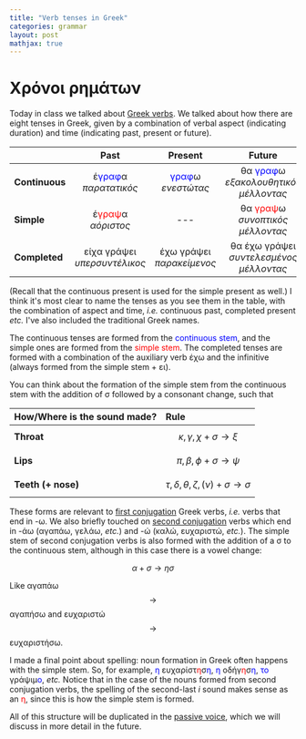 ```yaml
---
title: "Verb tenses in Greek"
categories: grammar
layout: post
mathjax: true
---
```


# Χρόνοι ρημάτων

Today in class we talked about [Greek
verbs](https://en.wikipedia.org/wiki/Modern_Greek_grammar#Verbs). We talked
about how there are eight tenses in Greek, given by a combination of verbal
aspect (indicating duration) and time (indicating past, present or future).

|                | Past        | Present    | Future        |
|----------------|:-------------:|:------------:|:---------------:|
| **Continuous** | έ<span style="color:blue">γραφ</span>α <br> *παρατατικός*   | <span style="color:blue">γραφ</span>ω <br> *ενεστώτας*    | θα <span style="color:blue">γραφ</span>ω <br> *εξακολουθητικός μέλλοντας*     |
| **Simple** | έ<span style="color:red">γραψ</span>α <br> *αόριστος* | --- | θα <span style="color:red">γραψ</span>ω <br> *συνοπτικός μέλλοντας* |
| **Completed**  | είχα γράψει <br> *υπερσυντέλικος* | έχω γράψει <br> *παρακείμενος*  | θα έχω γράψει <br> *συντελεσμένος μέλλοντας* |

(Recall that the continuous present is used for the simple present as well.) I
think it's most clear to name the tenses as you see them in the table, with the
combination of aspect and time, *i.e.* continuous past, completed present *etc.*
I've also included the traditional Greek names.

The continuous tenses are formed from the <span style="color:blue">continuous
stem</span>, and the simple ones are formed from the <span
style="color:red">simple stem</span>. The completed tenses are formed with a
combination of the auxiliary verb έχω and the infinitive (always formed from the
simple stem + ει).

You can think about the formation of the simple stem from the continuous stem
with the addition of σ followed by a consonant change, such that

| How/Where is the sound made? | Rule                                                    |
|------------------------|:---------------------------------------------------------|
| **Throat**            | $$\kappa, \gamma, \chi + \sigma \rightarrow \xi$$       |
| **Lips**              | $$ \pi, \beta, \phi + \sigma \rightarrow \psi$$         |
| **Teeth (+ nose)**  | $$\tau, \delta, \theta, \zeta, (\nu) + \sigma \rightarrow \sigma$$ |

These forms are relevant to [first
conjugation](https://en.wikipedia.org/wiki/Modern_Greek_grammar#First_conjugation)
Greek verbs, *i.e.* verbs that end in -ω. We also briefly touched on [second
conjugation](https://en.wikipedia.org/wiki/Modern_Greek_grammar#Second_conjugation)
verbs which end in -άω (αγαπάω, γελάω, *etc.*) and -ώ (καλώ, ευχαριστώ, *etc.*).
The simple stem of second conjugation verbs is also formed with the addition of
a σ to the continuous stem, although in this case there is a vowel change:

$$\alpha + \sigma \rightarrow \eta \sigma$$

Like αγαπάω $$\rightarrow$$ αγαπήσω and ευχαριστώ $$\rightarrow$$ ευχαριστήσω.

I made a final point about spelling: noun formation in Greek often happens with
the simple stem. So, for example, <span style="color:blue">η</span>
ευχαρίστ<span style="color:red">η</span>σ<span style="color:blue">η</span>,
<span style="color:blue">η</span> οδήγ<span style="color:red">η</span>σ<span
style="color:blue">η</span>, <span style="color:blue">το</span> γράψιμ<span
style="color:blue">ο</span>, *etc.* Notice that in the case of the nouns formed
from second conjugation verbs, the spelling of the second-last *i* sound makes
sense as an <span style="color:red">η</span>, since this is how the simple stem
is formed.

All of this structure will be duplicated in the [passive
voice](https://en.wikibooks.org/wiki/Modern_Greek/Lesson_04.4#Lesson_4.4:_1st_Conjugation_Passive_Verbs),
which we will discuss in more detail in the future.

